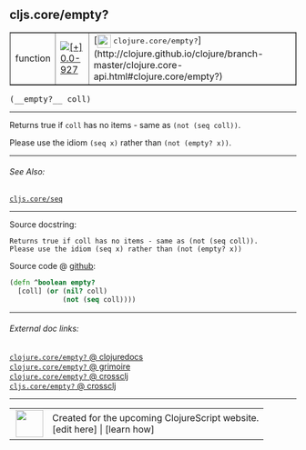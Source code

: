 ## cljs.core/empty?



 <table border="1">
<tr>
<td>function</td>
<td><a href="https://github.com/cljsinfo/cljs-api-docs/tree/0.0-927"><img valign="middle" alt="[+] 0.0-927" title="Added in 0.0-927" src="https://img.shields.io/badge/+-0.0--927-lightgrey.svg"></a> </td>
<td>
[<img height="24px" valign="middle" src="http://i.imgur.com/1GjPKvB.png"> <samp>clojure.core/empty?</samp>](http://clojure.github.io/clojure/branch-master/clojure.core-api.html#clojure.core/empty?)
</td>
</tr>
</table>


 <samp>
(__empty?__ coll)<br>
</samp>

---

Returns true if `coll` has no items - same as `(not (seq coll))`.

Please use the idiom `(seq x)` rather than `(not (empty? x))`.



---


###### See Also:

[`cljs.core/seq`](../cljs.core/seq.md)<br>

---


Source docstring:

```
Returns true if coll has no items - same as (not (seq coll)).
Please use the idiom (seq x) rather than (not (empty? x))
```


Source code @ [github](https://github.com/clojure/clojurescript/blob/r2719/src/cljs/cljs/core.cljs#L1494-L1498):

```clj
(defn ^boolean empty?
  [coll] (or (nil? coll)
             (not (seq coll))))
```

<!--
Repo - tag - source tree - lines:

 <pre>
clojurescript @ r2719
└── src
    └── cljs
        └── cljs
            └── <ins>[core.cljs:1494-1498](https://github.com/clojure/clojurescript/blob/r2719/src/cljs/cljs/core.cljs#L1494-L1498)</ins>
</pre>

-->

---



###### External doc links:

[`clojure.core/empty?` @ clojuredocs](http://clojuredocs.org/clojure.core/empty_q)<br>
[`clojure.core/empty?` @ grimoire](http://conj.io/store/v1/org.clojure/clojure/1.7.0-beta3/clj/clojure.core/empty%3F/)<br>
[`clojure.core/empty?` @ crossclj](http://crossclj.info/fun/clojure.core/empty%3F.html)<br>
[`cljs.core/empty?` @ crossclj](http://crossclj.info/fun/cljs.core.cljs/empty%3F.html)<br>

---

 <table>
<tr><td>
<img valign="middle" align="right" width="48px" src="http://i.imgur.com/Hi20huC.png">
</td><td>
Created for the upcoming ClojureScript website.<br>
[edit here] | [learn how]
</td></tr></table>

[edit here]:https://github.com/cljsinfo/cljs-api-docs/blob/master/cljsdoc/cljs.core/emptyQMARK.cljsdoc
[learn how]:https://github.com/cljsinfo/cljs-api-docs/wiki/cljsdoc-files

<!--

This information was too distracting to show to readers, but I'll leave it
commented here since it is helpful to:

- pretty-print the data used to generate this document
- and show how to retrieve that data



The API data for this symbol:

```clj
{:description "Returns true if `coll` has no items - same as `(not (seq coll))`.\n\nPlease use the idiom `(seq x)` rather than `(not (empty? x))`.",
 :return-type boolean,
 :ns "cljs.core",
 :name "empty?",
 :signature ["[coll]"],
 :history [["+" "0.0-927"]],
 :type "function",
 :related ["cljs.core/seq"],
 :full-name-encode "cljs.core/emptyQMARK",
 :source {:code "(defn ^boolean empty?\n  [coll] (or (nil? coll)\n             (not (seq coll))))",
          :title "Source code",
          :repo "clojurescript",
          :tag "r2719",
          :filename "src/cljs/cljs/core.cljs",
          :lines [1494 1498]},
 :full-name "cljs.core/empty?",
 :clj-symbol "clojure.core/empty?",
 :docstring "Returns true if coll has no items - same as (not (seq coll)).\nPlease use the idiom (seq x) rather than (not (empty? x))"}

```

Retrieve the API data for this symbol:

```clj
;; from Clojure REPL
(require '[clojure.edn :as edn])
(-> (slurp "https://raw.githubusercontent.com/cljsinfo/cljs-api-docs/catalog/cljs-api.edn")
    (edn/read-string)
    (get-in [:symbols "cljs.core/empty?"]))
```

-->
